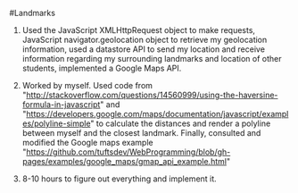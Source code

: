 #Landmarks


1. Used the JavaScript XMLHttpRequest object to make requests, JavaScript navigator.geolocation object to retrieve my geolocation information, used a datastore API to send my location and receive information regarding my surrounding landmarks and location of other students, implemented a Google Maps API. 

2. Worked by myself. Used code from "http://stackoverflow.com/questions/14560999/using-the-haversine-formula-in-javascript" and "https://developers.google.com/maps/documentation/javascript/examples/polyline-simple" to calculate the distances and render a polyline between myself and the closest landmark. Finally, consulted and modified the Google maps example "https://github.com/tuftsdev/WebProgramming/blob/gh-pages/examples/google_maps/gmap_api_example.html"

3. 8-10 hours to figure out everything and implement it.
